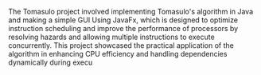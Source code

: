 The Tomasulo project involved implementing Tomasulo's algorithm in Java and making a simple GUI Using JavaFx, which is designed to optimize instruction scheduling and improve the performance of processors by resolving hazards and allowing multiple instructions to execute concurrently. This project showcased the practical application of the algorithm in enhancing CPU efficiency and handling dependencies dynamically during execu

